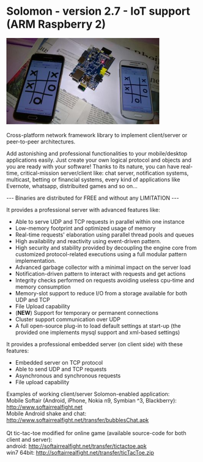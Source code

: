 Solomon - version 2.7 - IoT support (ARM Raspberry 2)
=======

<a href='http://www.softairrealfight.net/news.php?IDnews=23' target=_blank><img src='IoT.jpg'/></a></br></br>
Cross-platform network framework library to implement client/server or peer-to-peer architectures.

Add astonishing and professional functionalities to your mobile/desktop applications easily.
Just create your own logical protocol and objects and you are ready with your software!
Thanks to its nature, you can have real-time, critical-mission server/client like: chat server, notification systems, multicast, betting or financial systems, every kind of applications like Evernote, whatsapp, distribuited games and so on...

--- Binaries are distributed for FREE and without any LIMITATION ---


It provides a professional server with advanced features like:

* Able to serve UDP and TCP requests in parallel within one instance
* Low-memory footprint and optimized usage of memory
* Real-time requests' elaboration using parallel thread pools and queues
* High availability and reactivity using event-driven pattern.
* High security and stability provided by decoupling the engine core from customized protocol-related executions using a full modular pattern implementation.
* Advanced garbage collector with a minimal impact on the server load
* Notification-driven pattern to interact with requests and get actions
* Integrity checks performed on requests avoiding useless cpu-time and memory consumption
* Memory-slot support to reduce I/O from a storage available for both UDP and TCP
* File Upload capability 
* (<b>NEW</b>) Support for temporary or permanent connections
* Cluster support communication over UDP
* A full open-source plug-in to load default settings at start-up (the provided one implements mysql support and xml-based settings)


It provides a professional embedded server (on client side) with these features:

* Embedded server on TCP protocol
* Able to send UDP and TCP requests
* Asynchronous and synchronous requests
* File upload capability


Examples of working client/server Solomon-enabled application:
<br>
Mobile Softair (Android, iPhone, Nokia n9, Symbian ^3, Blackberry): http://www.softairrealfight.net
<br>
Mobile Android shake and chat: http://www.softairrealfight.net/transfer/bubblesChat.apk
<br><br>
Qt tic-tac-toe modified for online game (available source-code for both client and server):
<br>
android: http://softairrealfight.net/transfer/tictactoe.apk
<br>
win7 64bit: http://softairrealfight.net/transfer/ticTacToe.zip




